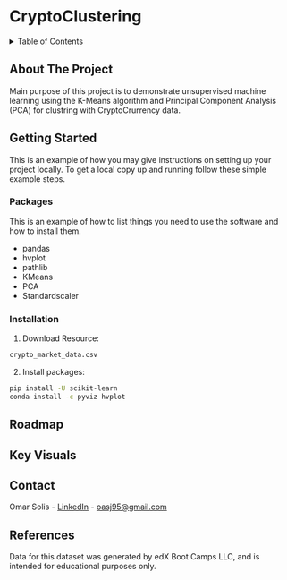# CryptoClustering

<!-- TABLE OF CONTENTS -->
<details>
  <summary>Table of Contents</summary>
  <ol>
    <li>
      <a href="#about-the-project">About The Project</a>
      <ul>
        <li><a href="#built-with">Built With</a></li>
      </ul>
    </li>
    <li>
      <a href="#getting-started">Getting Started</a>
      <ul>
        <li><a href="#prerequisites">Prerequisites</a></li>
        <li><a href="#installation">Installation</a></li>
      </ul>
    </li>
    <li><a href="#key-visuals">Key Visuals</a></li>
    <li><a href="#roadmap">Roadmap</a></li>
    <li><a href="#contact">Contact</a></li>
    <li><a href="#references">References</a></li>
  </ol>
</details>

<!-- ABOUT THE PROJECT -->
## About The Project

Main purpose of this project is to demonstrate unsupervised machine learning using the K-Means algorithm and Principal Component Analysis (PCA) for clustring with CryptoCrurrency data.

<!-- GETTING STARTED -->
## Getting Started

This is an example of how you may give instructions on setting up your project locally.
To get a local copy up and running follow these simple example steps.

### Packages 

This is an example of how to list things you need to use the software and how to install them.
- pandas 
- hvplot
- pathlib
- KMeans
- PCA
- Standardscaler

### Installation

1. Download Resource: 

``` sh
crypto_market_data.csv
```
2. Install packages:
       
``` sh
pip install -U scikit-learn
conda install -c pyviz hvplot
```

<!-- ROADMAP -->
## Roadmap


<!-- Key Visuals -->
## Key Visuals


<!-- CONTACT -->
## Contact

Omar Solis - [LinkedIn](https://www.linkedin.com/in/omar-solis-m-s-564639143/) - oasj95@gmail.com

<!-- References  -->
## References

Data for this dataset was generated by edX Boot Camps LLC, and is intended for educational purposes only.

<!-- MARKDOWN LINKS & IMAGES -->
<!-- https://www.markdownguide.org/basic-syntax/#reference-style-links -->
